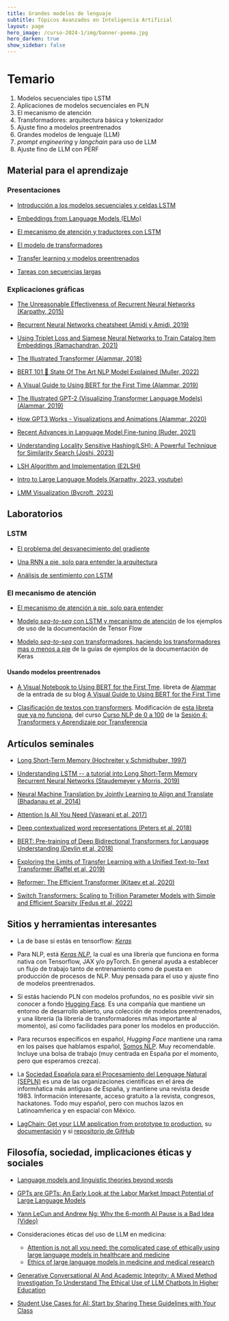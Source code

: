 ```yaml
---
title: Grandes modelos de lenguaje 
subtitle: Tópicos Avanzados en Inteligencia Artificial 
layout: page
hero_image: /curso-2024-1/img/banner-poema.jpg
hero_darken: true
show_sidebar: false
---
```


# Temario

1. Modelos secuenciales tipo LSTM
2. Aplicaciones de modelos secuenciales en PLN
3. El mecanismo de atención
4. Transformadores: arquitectura básica y tokenizador
5. Ajuste fino a modelos preentrenados
6. Grandes modelos de lenguaje (LLM)
7. *prompt engineering* y *langchain* para uso de LLM
8. Ajuste fino de LLM con PERF

## Material para el aprendizaje

### Presentaciones

- [Introducción a los modelos secuenciales y celdas LSTM](https://github.com/Topicos-IA-UNISON/curso-2024-1/blob/main/slides/pln-capitulo-2.pptx)  

- [Embeddings from Language Models (ELMo)](http://hanj.cs.illinois.edu/cs512/slides-students2020/Elmo.pdf)

- [El mecanismo de atención y traductores con LSTM](https://github.com/Topicos-IA-UNISON/curso-2024-1/blob/main/slides/atencion-slides.pdf)

- [El modelo de transformadores](https://github.com/Topicos-IA-UNISON/curso-2024-1/blob/main/slides/transformers.pdf)

- [Transfer learning y modelos preentrenados](https://github.com/Topicos-IA-UNISON/curso-2024-1/blob/main/slides/transfer.pdf)

- [Tareas con secuencias largas](https://github.com/Topicos-IA-UNISON/curso-2024-1/blob/main/slides/secuencias-largas.pdf)


### Explicaciones gráficas

- [The Unreasonable Effectiveness of Recurrent Neural Networks (Karpathy, 2015)](http://karpathy.github.io/2015/05/21/rnn-effectiveness/)

- [Recurrent Neural Networks cheatsheet (Amidi y Amidi, 2019)](https://stanford.edu/~shervine/teaching/cs-230/cheatsheet-recurrent-neural-networks)

- [Using Triplet Loss and Siamese Neural Networks to Train Catalog Item Embeddings (Ramachandran, 2021)](https://doordash.engineering/2021/09/08/using-twin-neural-networks-to-train-catalog-item-embeddings/)

- [The Illustrated Transformer (Alammar, 2018)](http://jalammar.github.io/illustrated-transformer/)

- [BERT 101 🤗 State Of The Art NLP Model Explained (Muller, 2022)](https://huggingface.co/blog/bert-101)

- [A Visual Guide to Using BERT for the First Time (Alammar, 2019)](http://jalammar.github.io/a-visual-guide-to-using-bert-for-the-first-time/)

- [The Illustrated GPT-2 (Visualizing Transformer Language Models) (Alammar, 2019)](http://jalammar.github.io/illustrated-gpt2/)

- [How GPT3 Works - Visualizations and Animations (Alammar, 2020)](http://jalammar.github.io/how-gpt3-works-visualizations-animations/)

- [Recent Advances in Language Model Fine-tuning (Ruder, 2021)](https://www.ruder.io/recent-advances-lm-fine-tuning/) 

- [Understanding Locality Sensitive Hashing(LSH): A Powerful Technique for Similarity Search (Joshi, 2023)](https://medium.com/@sarthakjoshi_9398/understanding-locality-sensitive-hashing-lsh-a-powerful-technique-for-similarity-search-a95b090bdc4a)
  
- [LSH Algorithm and Implementation (E2LSH)](https://www.mit.edu/~andoni/LSH/)


- [Intro to Large Language Models (Karpathy, 2023, youtube)](https://youtu.be/zjkBMFhNj_g?si=al3CCBwB5hqQ5kPy)
  
- [LMM Visualization (Bycroft, 2023)](https://bbycroft.net/llm)


## Laboratorios

### LSTM

- [El problema del desvanecimiento del gradiente](https://github.com/Topicos-IA-UNISON/curso-2024-1//blob/main/labs/RNN/vanish-grad.ipynb)

- [Una RNN a pie, solo para entender la arquitectura](https://github.com/Topicos-IA-UNISON/curso-2024-1//blob/main/labs/RNN/Estados-ocultos.ipynb)

- [Análisis de sentimiento con LSTM](https://github.com/Topicos-IA-UNISON/curso-2024-1/blob/main/labs/RNN/LSTM-IMdb.ipynb)


### El mecanismo de atención

- [El mecanismo de atención a pie, solo para entender](https://github.com/Topicos-IA-UNISON/curso-2024-1/blob/main/labs/atencion/atencion.ipynb)
  
- [Modelo *seq-to-seq* con LSTM y mecanismo de atención](https://www.tensorflow.org/text/tutorials/nmt_with_attention?hl=en) de los ejemplos de uso de la documentación de Tensor Flow


- [Modelo *seq-to-seq* con transformadores, haciendo los transformadores mas o menos a pie](https://colab.research.google.com/github/keras-team/keras-io/blob/master/examples/nlp/ipynb/neural_machine_translation_with_transformer.ipynb) de la guías de ejemplos de la documentación de Keras


#### Usando modelos preentrenados


- [A Visual Notebook to Using BERT for the First Tme](https://colab.research.google.com/github/jalammar/jalammar.github.io/blob/master/notebooks/bert/A_Visual_Notebook_to_Using_BERT_for_the_First_Time.ipynb). libreta de [Alammar](http://jalammar.github.io) de la entrada de su blog [A Visual Guide to Using BERT for the First Time](http://jalammar.github.io/a-visual-guide-to-using-bert-for-the-first-time/)

- [Clasificación de textos con transformers](https://colab.research.google.com/github/topicos-ia-unison.github.io/curso-2024-1/blob/main/labs/atencion/transfer-hf.ipynb). Modificación de [esta libreta que ya no funciona](https://colab.research.google.com/github/somosnlp/nlp-de-cero-a-cien/blob/main/4_transformers_aprendizaje_por_transferencia/clasificacion_de_textos.ipynb), del curso [Curso NLP de 0 a 100](https://somosnlp.org/recursos/curso-de-nlp-de-0-a-100) de la [Sesión 4: Transformers y Aprendizaje por Transferencia](https://somosnlp.org/nlp-de-cero-a-cien/sesion-04)


## Artículos seminales

- [Long Short-Term Memory (Hochreiter y Schmidhuber, 1997)](https://deeplearning.cs.cmu.edu/F23/document/readings/LSTM.pdf)

- [Understanding LSTM -- a tutorial into Long Short-Term Memory Recurrent Neural Networks (Staudemeyer y Morris, 2019)](https://arxiv.org/abs/1909.09586)

- [Neural Machine Translation by Jointly Learning to Align and Translate (Bhadanau et al, 2014)](https://arxiv.org/abs/1409.0473)

- [Attention Is All You Need (Vaswani et al, 2017)](https://arxiv.org/abs/1706.03762)

- [Deep contextualized word representations (Peters et al, 2018)](https://arxiv.org/pdf/1802.05365)

- [BERT: Pre-training of Deep Bidirectional Transformers for Language Understanding (Devlin et al, 2018)](https://arxiv.org/abs/1810.04805)

- [Exploring the Limits of Transfer Learning with a Unified Text-to-Text Transformer (Raffel et al, 2019)](https://arxiv.org/abs/1910.10683)

- [Reformer: The Efficient Transformer (Kitaev et al, 2020)](https://arxiv.org/abs/2001.04451)

- [Switch Transformers: Scaling to Trillion Parameter Models with Simple and Efficient Sparsity (Fedus et al, 2022)](https://arxiv.org/pdf/2101.03961.pdf)


## Sitios y herramientas interesantes

- La de base si estás en tensorflow: [*Keras*](https://keras.io)

- Para NLP, está [*Keras NLP*](https://keras.io/keras_nlp/), la cual es una librería que funciona en forma nativa con Tensorflow, JAX y/o pyTorch. En general ayuda a establecer un flujo de trabajo tanto de entrenamiento como de puesta en producción de procesos de NLP. Muy pensada para el uso y ajuste fino de modelos preentrenados.

- Si estás haciendo PLN con modelos profundos, no es posible vivir sin conocer a fondo [Hugging Face](https://huggingface.co). Es una compañía que mantiene un entorno de desarrollo abierto, una colección de modelos preentrenados, y una librería (la librería de transformadores mñas importante al momento), así como facilidades para poner los modelos en producción.

- Para recursos específicos en español, *Hugging Face* mantiene una rama en los países que hablamos español, [Somos NLP](https://somosnlp.org). Muy recomendable. Incluye una bolsa de trabajo (muy centrada en España por el momento, pero que esperamos crezca).
 
- La [Sociedad Española para el Procesamiento del Lenguage Natural (SEPLN)](http://www.sepln.org) es una de las organizaciones científicas en el área de informñatica más antiguas de España, y mantiene una revista desde 1983. Información interesante, acceso gratuito a la revista, congresos, hackatones. Todo muy español, pero con muchos lazos en Latinoamñerica y en espacial con México.

- [LagChain: Get your LLM application from prototype to production](https://www.langchain.com), su [documentación](https://python.langchain.com/docs/get_started) y si [repositorio de GitHub](https://github.com/langchain-ai/langchain)

## Filosofía, sociedad, implicaciones éticas y sociales

- [Language models and linguistic theories beyond words](https://www.nature.com/articles/s42256-023-00703-8)

- [GPTs are GPTs: An Early Look at the Labor Market Impact Potential of Large Language Models](https://arxiv.org/abs/2303.10130)

- [Yann LeCun and Andrew Ng: Why the 6-month AI Pause is a Bad Idea (Video)](https://www.youtube.com/live/BY9KV8uCtj4?si=ZmGJWo6ERkLwQdRg) 

- Consideraciones éticas del uso de LLM en medicina:
  - [Attention is not all you need: the complicated case of ethically using large language models in healthcare and medicine](https://www.sciencedirect.com/science/article/pii/S2352396423000774)
  - [Ethics of large language models in medicine and medical
research](https://www.thelancet.com/journals/landig/article/PIIS2589-7500(23)00083-3/fulltext)

- [Generative Conversational AI And Academic Integrity: A Mixed Method Investigation To Understand The Ethical Use of LLM Chatbots In Higher Education](https://papers.ssrn.com/sol3/papers.cfm?abstract_id=4548263)

- [Student Use Cases for AI: Start by Sharing These Guidelines with Your Class](https://hbsp.harvard.edu/inspiring-minds/student-use-cases-for-ai)



